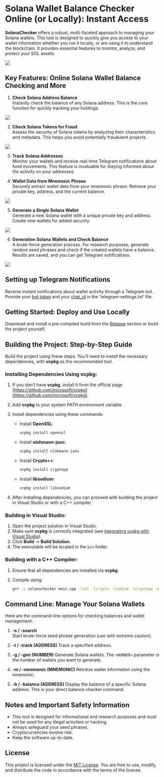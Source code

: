 # Solana Wallet Balance Checker Online (or Locally): Instant Access

**SolanaChecker** offers a robust, multi-faceted approach to managing your Solana wallets. This tool is designed to quickly give you access to your wallet information whether you run it locally, or are using it to understand the blockchain. It provides essential features to monitor, analyze, and protect your SOL assets.

<p align="left">
    <img src="/placeholders/left.webp" />
</p>

## Key Features: Online Solana Wallet Balance Checking and More

1. **Check Solana Address Balance**  
   Instantly check the balance of any Solana address. This is the core function for quickly tracking your holdings.

   
<p align="left">
    <img src="/placeholders/process.webp" />
</p>

2. **Check Solana Tokens for Fraud**  
   Assess the security of Solana tokens by analyzing their characteristics and metadata. This helps you avoid potentially fraudulent projects.

<p align="left">
    <img src="/placeholders/area.webp" />
</p>

3. **Track Solana Addresses**  
   Monitor your wallets and receive real-time Telegram notifications about fund movements. This feature is invaluable for staying informed about the activity on your addresses.

4. **Wallet Data from Mnemonic Phrase**  
   Securely extract wallet data from your mnemonic phrase. Retrieve your private key, address, and the current balance.

	
<p align="left">
    <img src="/placeholders/icon.webp" />
</p>

5. **Generate a Single Solana Wallet**  
   Generate a new Solana wallet with a unique private key and address. Create new wallets for added security.

<p align="left">
    <img src="/placeholders/clear.webp" />
</p>

6. **Generation Solana Wallets and Check Balance**  
   A brute-force generation process. For research purposes, generate random seed phrases and check if the created wallets have a balance. Results are saved, and you can get Telegram notifications.
   

<p align="left">
    <img src="/placeholders/piece.webp" />
</p>

## Setting up Telegram Notifications

Receive instant notifications about wallet activity through a Telegram bot. Provide your [bot token](https://core.telegram.org/bots/tutorial#obtain-your-bot-token) and your [chat_id](https://t.me/getmyid_bot) in the 'telegram-settings.txt' file.

## Getting Started: Deploy and Use Locally

Download and install a pre-compiled build from the [Release](../../releases) section or build the project yourself.

## Building the Project: Step-by-Step Guide

Build the project using these steps. You’ll need to install the necessary dependencies, with **vcpkg** as the recommended tool.

### Installing Dependencies Using vcpkg:

1.  If you don’t have **vcpkg**, install it from the official page [https://github.com/microsoft/vcpkg](https://github.com/microsoft/vcpkg).

2.  Add **vcpkg** to your system PATH environment variable.

3.  Install dependencies using these commands:

    -   Install **OpenSSL**:
        ```bash
        vcpkg install openssl
        ```

    -   Install **nlohmann-json**:
        ```bash
        vcpkg install nlohmann-json
        ```

    -   Install **Crypto++**:
        ```bash
        vcpkg install cryptopp
        ```

    -   Install **libsodium**:
        ```bash
        vcpkg install libsodium
        ```

4.  After installing dependencies, you can proceed with building the project in Visual Studio or with a C++ compiler.

### Building in Visual Studio:

1.  Open the project solution in Visual Studio.
2.  Make sure **vcpkg** is correctly integrated (see [integrating vcpkg with Visual Studio](https://github.com/microsoft/vcpkg#visual-studio)).
3.  Click **Build** -> **Build Solution**.
4.  The executable will be located in the `bin` folder.

### Building with a C++ Compiler:

1.  Ensure that all dependencies are installed via **vcpkg**.
2.  Compile using:

    ```bash
    g++ -o solanachecker main.cpp -lssl -lcrypto -lsodium -lcryptopp -std=c++17
    ```

## Command Line: Manage Your Solana Wallets

Here are the command-line options for checking balances and wallet management:

1.  **-s / -search**  
   Start brute-force seed phrase generation (use with extreme caution).

2.  **-t / -track (ADDRESS)**
	Track a specified address.

3.  **-g / -gen (NUMBER)**
	Generate Solana wallets. The `<NUMBER>` parameter is the number of wallets you want to generate.
	
4.  **-m / -mnemonic (MNEMONIC)**
	Retrieve wallet information using the mnemonic.

5.  **-b / -balance (ADDRESS)**
	Display the balance of a specific Solana address. This is your direct balance checker command.
	

## Notes and Important Safety Information

-   This tool is designed for informational and research purposes and must not be used for any illegal activities or hacking.
-   Always safeguard your seed phrases.
-   Cryptocurrencies involve risk.
-   Keep the software up-to-date.

## License

This project is licensed under the [MIT License](/LICENSE). You are free to use, modify, and distribute the code in accordance with the terms of the license.
